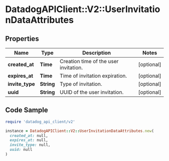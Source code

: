 # DatadogAPIClient::V2::UserInvitationDataAttributes

## Properties

| Name | Type | Description | Notes |
| ---- | ---- | ----------- | ----- |
| **created_at** | **Time** | Creation time of the user invitation. | [optional] |
| **expires_at** | **Time** | Time of invitation expiration. | [optional] |
| **invite_type** | **String** | Type of invitation. | [optional] |
| **uuid** | **String** | UUID of the user invitation. | [optional] |

## Code Sample

```ruby
require 'datadog_api_client/v2'

instance = DatadogAPIClient::V2::UserInvitationDataAttributes.new(
  created_at: null,
  expires_at: null,
  invite_type: null,
  uuid: null
)
```

